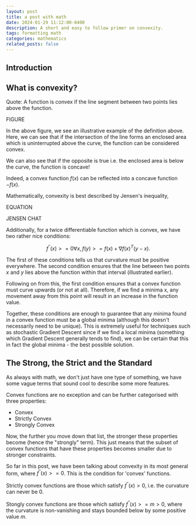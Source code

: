 ```yaml
---
layout: post
title: a post with math
date: 2024-01-29 11:12:00-0400
description: A short and easy to follow primer on convexity.
tags: formatting math
categories: mathematics
related_posts: false
---
```


## Introduction

## What is convexity?

Quote:
A function is convex if the line segment between two points lies above the function.

FIGURE

In the above figure, we see an illustrative example of the definition above. Here, we can see that if the intersection of the line forms an enclosed area which is uninterrupted above the curve, the function can be considered convex.

We can also see that if the opposite is true i.e. the enclosed area is below the curve, the function is concave!

Indeed, a convex function $f(x)$ can be reflected into a concave function $-f(x)$.

Mathematically, convexity is best described by Jensen's inequality,

EQUATION

JENSEN CHAT

Additionally, for a twice differentiable function which is convex, we have two rather nice conditions:

$$
f^{''}(x) >= 0 \forall x,
f(y) >= f(x) + \nabla f(x)^{T} (y-x).
$$

The first of these conditions tells us that curvature must be positive everywhere. The second condition ensures that the line between two points $x$ and $y$ lies above the function within that interval (illustrated earlier).

Following on from this, the first condition ensures that a convex function must curve upwards (or not at all). Therefore, if we find a minima x, any movement away from this point will result in an increase in the function value.

Together, these conditions are enough to guarantee that any minima found in a convex function must be a global minima (although this doesn't necessarily need to be unique). This is extremely useful for techniques such as stochastic Gradient Descent since if we find a local minima (something which Gradient Descent generally tends to find), we can be certain that this in fact the global minima - the best possible solution.

## The Strong, the Strict and the Standard

As always with math, we don't just have one type of something, we have some vague terms that sound cool to describe some more features. 

Convex functions are no exception and can be further categorised with three properties:

- Convex
- Strictly Convex
- Strongly Convex

Now, the further you move down that list, the stronger these properties become (hence the "strongly" term). This just means that the subset of convex functions that have these properties becomes smaller due to stronger constraints.

So far in this post, we have been talking about convexity in its most general form, where $f^{''}(x) >= 0$. This is the condition for 'convex' functions.

Strictly convex functions are those which satisfy $f^{''}(x) > 0$, i.e. the curvature can never be 0.

Stongly convex functions are those which satisfy $f^{''}(x) >= m > 0$, where the curvature is non-vanishing and stays bounded below by some positive value $m$.

